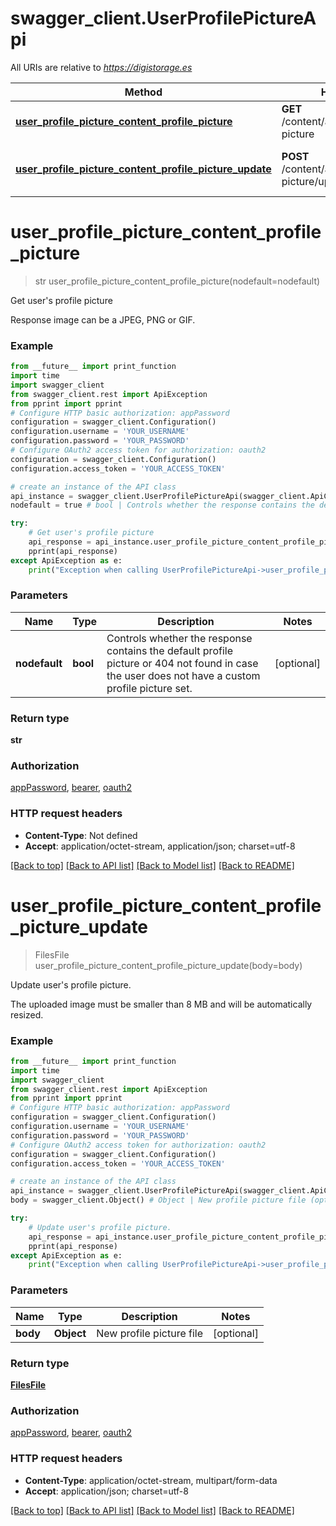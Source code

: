 # swagger_client.UserProfilePictureApi

All URIs are relative to *https://digistorage.es*

Method | HTTP request | Description
------------- | ------------- | -------------
[**user_profile_picture_content_profile_picture**](UserProfilePictureApi.md#user_profile_picture_content_profile_picture) | **GET** /content/api/v2.1/user/profile-picture | Get user&#x27;s profile picture
[**user_profile_picture_content_profile_picture_update**](UserProfilePictureApi.md#user_profile_picture_content_profile_picture_update) | **POST** /content/api/v2.1/user/profile-picture/update | Update user&#x27;s profile picture.

# **user_profile_picture_content_profile_picture**
> str user_profile_picture_content_profile_picture(nodefault=nodefault)

Get user's profile picture

Response image can be a JPEG, PNG or GIF.

### Example
```python
from __future__ import print_function
import time
import swagger_client
from swagger_client.rest import ApiException
from pprint import pprint
# Configure HTTP basic authorization: appPassword
configuration = swagger_client.Configuration()
configuration.username = 'YOUR_USERNAME'
configuration.password = 'YOUR_PASSWORD'
# Configure OAuth2 access token for authorization: oauth2
configuration = swagger_client.Configuration()
configuration.access_token = 'YOUR_ACCESS_TOKEN'

# create an instance of the API class
api_instance = swagger_client.UserProfilePictureApi(swagger_client.ApiClient(configuration))
nodefault = true # bool | Controls whether the response contains the default profile picture or 404 not found in case the user does not have a custom profile picture set. (optional)

try:
    # Get user's profile picture
    api_response = api_instance.user_profile_picture_content_profile_picture(nodefault=nodefault)
    pprint(api_response)
except ApiException as e:
    print("Exception when calling UserProfilePictureApi->user_profile_picture_content_profile_picture: %s\n" % e)
```

### Parameters

Name | Type | Description  | Notes
------------- | ------------- | ------------- | -------------
 **nodefault** | **bool**| Controls whether the response contains the default profile picture or 404 not found in case the user does not have a custom profile picture set. | [optional] 

### Return type

**str**

### Authorization

[appPassword](../README.md#appPassword), [bearer](../README.md#bearer), [oauth2](../README.md#oauth2)

### HTTP request headers

 - **Content-Type**: Not defined
 - **Accept**: application/octet-stream, application/json; charset=utf-8

[[Back to top]](#) [[Back to API list]](../README.md#documentation-for-api-endpoints) [[Back to Model list]](../README.md#documentation-for-models) [[Back to README]](../README.md)

# **user_profile_picture_content_profile_picture_update**
> FilesFile user_profile_picture_content_profile_picture_update(body=body)

Update user's profile picture.

The uploaded image must be smaller than 8 MB and will be automatically resized.

### Example
```python
from __future__ import print_function
import time
import swagger_client
from swagger_client.rest import ApiException
from pprint import pprint
# Configure HTTP basic authorization: appPassword
configuration = swagger_client.Configuration()
configuration.username = 'YOUR_USERNAME'
configuration.password = 'YOUR_PASSWORD'
# Configure OAuth2 access token for authorization: oauth2
configuration = swagger_client.Configuration()
configuration.access_token = 'YOUR_ACCESS_TOKEN'

# create an instance of the API class
api_instance = swagger_client.UserProfilePictureApi(swagger_client.ApiClient(configuration))
body = swagger_client.Object() # Object | New profile picture file (optional)

try:
    # Update user's profile picture.
    api_response = api_instance.user_profile_picture_content_profile_picture_update(body=body)
    pprint(api_response)
except ApiException as e:
    print("Exception when calling UserProfilePictureApi->user_profile_picture_content_profile_picture_update: %s\n" % e)
```

### Parameters

Name | Type | Description  | Notes
------------- | ------------- | ------------- | -------------
 **body** | **Object**| New profile picture file | [optional] 

### Return type

[**FilesFile**](FilesFile.md)

### Authorization

[appPassword](../README.md#appPassword), [bearer](../README.md#bearer), [oauth2](../README.md#oauth2)

### HTTP request headers

 - **Content-Type**: application/octet-stream, multipart/form-data
 - **Accept**: application/json; charset=utf-8

[[Back to top]](#) [[Back to API list]](../README.md#documentation-for-api-endpoints) [[Back to Model list]](../README.md#documentation-for-models) [[Back to README]](../README.md)

